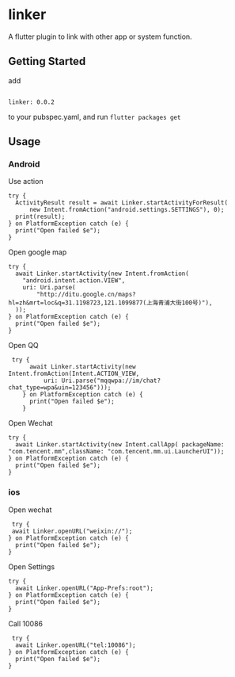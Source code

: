


# linker

A flutter plugin to link with other app or system function.

## Getting Started

add 

```

linker: 0.0.2

```
to your pubspec.yaml, and run `flutter packages get`


## Usage

### Android


Use action

```
try {
  ActivityResult result = await Linker.startActivityForResult(
      new Intent.fromAction("android.settings.SETTINGS"), 0);
  print(result);
} on PlatformException catch (e) {
  print("Open failed $e");
}

```

Open google map

```
try {
  await Linker.startActivity(new Intent.fromAction(
    "android.intent.action.VIEW",
    uri: Uri.parse(
        "http://ditu.google.cn/maps?hl=zh&mrt=loc&q=31.1198723,121.1099877(上海青浦大街100号)"),
  ));
} on PlatformException catch (e) {
  print("Open failed $e");
}

```


Open QQ

```
 try {
      await Linker.startActivity(new Intent.fromAction(Intent.ACTION_VIEW,
          uri: Uri.parse("mqqwpa://im/chat?chat_type=wpa&uin=123456")));
    } on PlatformException catch (e) {
      print("Open failed $e");
    }
```



Open Wechat
```
try {
  await Linker.startActivity(new Intent.callApp( packageName:  "com.tencent.mm",className: "com.tencent.mm.ui.LauncherUI"));
} on PlatformException catch (e) {
  print("Open failed $e");
}
```

### ios


Open wechat

```
 try {
 await Linker.openURL("weixin://");
} on PlatformException catch (e) {
  print("Open failed $e");
}
```


Open Settings
```
try {
  await Linker.openURL("App-Prefs:root");
} on PlatformException catch (e) {
  print("Open failed $e");
}

```

Call 10086

```
 try {
  await Linker.openURL("tel:10086");
} on PlatformException catch (e) {
  print("Open failed $e");
}
```









